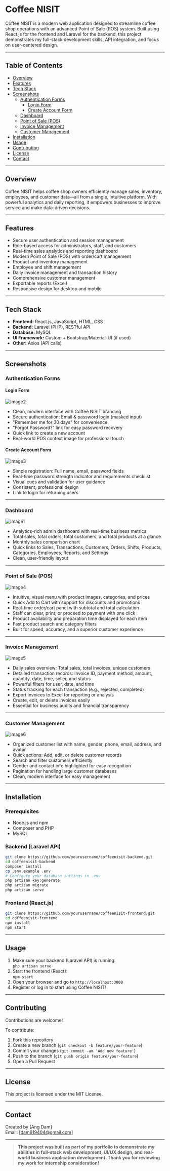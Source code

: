 # Coffee NISIT

Coffee NISIT is a modern web application designed to streamline coffee shop operations with an advanced Point of Sale (POS) system. Built using React.js for the frontend and Laravel for the backend, this project demonstrates my full-stack development skills, API integration, and focus on user-centered design.

---

## Table of Contents

- [Overview](#overview)
- [Features](#features)
- [Tech Stack](#tech-stack)
- [Screenshots](#screenshots)
  - [Authentication Forms](#authentication-forms)
    - [Login Form](#login-form)
    - [Create Account Form](#create-account-form)
  - [Dashboard](#dashboard)
  - [Point of Sale (POS)](#point-of-sale-pos)
  - [Invoice Management](#invoice-management)
  - [Customer Management](#customer-management)
- [Installation](#installation)
- [Usage](#usage)
- [Contributing](#contributing)
- [License](#license)
- [Contact](#contact)

---

## Overview

Coffee NISIT helps coffee shop owners efficiently manage sales, inventory, employees, and customer data—all from a single, intuitive platform. With powerful analytics and daily reporting, it empowers businesses to improve service and make data-driven decisions.

---

## Features

- Secure user authentication and session management
- Role-based access for administrators, staff, and customers
- Real-time sales analytics and reporting dashboard
- Modern Point of Sale (POS) with order/cart management
- Product and inventory management
- Employee and shift management
- Daily invoice management and transaction history
- Comprehensive customer management
- Exportable reports (Excel)
- Responsive design for desktop and mobile

---

## Tech Stack

- **Frontend:** React.js, JavaScript, HTML, CSS
- **Backend:** Laravel (PHP), RESTful API
- **Database:** MySQL
- **UI Framework:** Custom + Bootstrap/Material-UI (if used)
- **Other:** Axios (API calls)

---

## Screenshots

### Authentication Forms

#### Login Form

![image2](image2)

- Clean, modern interface with Coffee NISIT branding
- Secure authentication: Email & password login (masked input)
- "Remember me for 30 days" for convenience
- "Forgot Password?" link for easy password recovery
- Quick link to create a new account
- Real-world POS context image for professional touch

#### Create Account Form

![image3](image3)

- Simple registration: Full name, email, password fields
- Real-time password strength indicator and requirements checklist
- Visual cues and validation for user guidance
- Consistent, professional design
- Link to login for returning users

---

### Dashboard

![image1](image1)

- Analytics-rich admin dashboard with real-time business metrics
- Total sales, total orders, total customers, and total products at a glance
- Monthly sales comparison chart
- Quick links to Sales, Transactions, Customers, Orders, Shifts, Products, Categories, Employees, Reports, and Settings
- Clean, user-friendly layout

---

### Point of Sale (POS)

![image4](image4)

- Intuitive, visual menu with product images, categories, and prices
- Quick Add to Cart with support for discounts and promotions
- Real-time order/cart panel with subtotal and total calculation
- Staff can clear, print, or proceed to payment with one click
- Product availability and preparation time displayed for each item
- Fast product search and category filters
- Built for speed, accuracy, and a superior customer experience

---

### Invoice Management

![image5](image5)

- Daily sales overview: Total sales, total invoices, unique customers
- Detailed transaction records: Invoice ID, payment method, amount, quantity, date, time, seller, and status
- Powerful filters for user, date, and time
- Status tracking for each transaction (e.g., rejected, completed)
- Export invoices to Excel for reporting or analysis
- Create, edit, or delete invoices easily
- Essential for business audits and financial transparency

---

### Customer Management

![image6](image6)

- Organized customer list with name, gender, phone, email, address, and avatar
- Quick actions: Add, edit, or delete customer records
- Search and filter customers efficiently
- Gender and contact info highlighted for easy recognition
- Pagination for handling large customer databases
- Clean, modern interface for easy management

---

## Installation

### Prerequisites

- Node.js and npm
- Composer and PHP
- MySQL

### Backend (Laravel API)

```bash
git clone https://github.com/yourusername/coffeenisit-backend.git
cd coffeenisit-backend
composer install
cp .env.example .env
# Configure your database settings in .env
php artisan key:generate
php artisan migrate
php artisan serve
```

### Frontend (React.js)

```bash
git clone https://github.com/yourusername/coffeenisit-frontend.git
cd coffeenisit-frontend
npm install
npm start
```

---

## Usage

1. Make sure your backend (Laravel API) is running:  
   `php artisan serve`
2. Start the frontend (React):  
   `npm start`
3. Open your browser and go to `http://localhost:3000`
4. Register or log in to start using Coffee NISIT!

---

## Contributing

Contributions are welcome!

To contribute:
1. Fork this repository
2. Create a new branch (`git checkout -b feature/your-feature`)
3. Commit your changes (`git commit -am 'Add new feature'`)
4. Push to the branch (`git push origin feature/your-feature`)
5. Open a Pull Request

---

## License

This project is licensed under the MIT License.

---

## Contact

Created by [Ang Dam]  
Email: [dam619404@gmail.com]

---

> **This project was built as part of my portfolio to demonstrate my abilities in full-stack web development, UI/UX design, and real-world business application development. Thank you for reviewing my work for internship consideration!**
